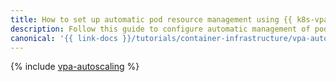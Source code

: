 ```yaml
---
title: How to set up automatic pod resource management using {{ k8s-vpa }}
description: Follow this guide to configure automatic management of pod resources using {{ k8s-vpa }}.
canonical: '{{ link-docs }}/tutorials/container-infrastructure/vpa-autoscaling'
---
```


{% include [vpa-autoscaling](../../_tutorials/k8s/vpa-autoscaling.md) %}